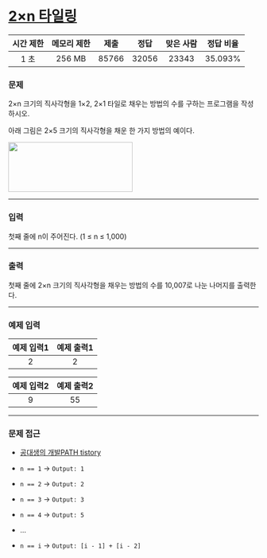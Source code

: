 # [2×n 타일링](https://www.acmicpc.net/problem/11726)

<div align = center>

| 시간 제한 | 메모리 제한 | 제출  | 정답  | 맞은 사람 | 정답 비율 |
| :-------: | :---------: | :---: | :---: | :-------: | :-------: |
|   1 초    |   256 MB    | 85766 | 32056 |   23343   |  35.093%  |

</div>

### 문제

2×n 크기의 직사각형을 1×2, 2×1 타일로 채우는 방법의 수를 구하는 프로그램을 작성하시오.

아래 그림은 2×5 크기의 직사각형을 채운 한 가지 방법의 예이다.

<img src = "https://onlinejudgeimages.s3-ap-northeast-1.amazonaws.com/problem/11726/1.png" width = "250" height = "100">

---

### 입력

첫째 줄에 n이 주어진다. (1 ≤ n ≤ 1,000)

---

### 출력

첫째 줄에 2×n 크기의 직사각형을 채우는 방법의 수를 10,007로 나눈 나머지를 출력한다.

---

### 예제 입력

| 예제 입력1 | 예제 출력1 |
| :--------: | :--------: |
|     2      |     2      |

| 예제 입력2 | 예제 출력2 |
| :--------: | :--------: |
|     9      |     55     |

---

### 문제 접근

  - [공대생의 개발PATH tistory](https://kosaf04pyh.tistory.com/222)

  - `n == 1` -> `Output: 1`

  - `n == 2` -> `Output: 2`

  - `n == 3` -> `Output: 3`

  - `n == 4` -> `Output: 5`

  - ...

  - `n == i` -> `Output: [i - 1] + [i - 2]`
